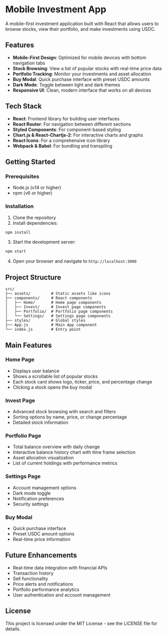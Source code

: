 # Mobile Investment App

A mobile-first investment application built with React that allows users to browse stocks, view their portfolio, and make investments using USDC.

## Features

- **Mobile-First Design**: Optimized for mobile devices with bottom navigation tabs
- **Stock Browsing**: View a list of popular stocks with real-time price data
- **Portfolio Tracking**: Monitor your investments and asset allocation
- **Buy Modal**: Quick purchase interface with preset USDC amounts
- **Dark Mode**: Toggle between light and dark themes
- **Responsive UI**: Clean, modern interface that works on all devices

## Tech Stack

- **React**: Frontend library for building user interfaces
- **React Router**: For navigation between different sections
- **Styled Components**: For component-based styling
- **Chart.js & React-Chartjs-2**: For interactive charts and graphs
- **React Icons**: For a comprehensive icon library
- **Webpack & Babel**: For bundling and transpiling

## Getting Started

### Prerequisites

- Node.js (v14 or higher)
- npm (v6 or higher)

### Installation

1. Clone the repository
2. Install dependencies:

```bash
npm install
```

3. Start the development server:

```bash
npm start
```

4. Open your browser and navigate to `http://localhost:3000`

## Project Structure

```
src/
├── assets/         # Static assets like icons
├── components/     # React components
│   ├── Home/       # Home page components
│   ├── Invest/     # Invest page components
│   ├── Portfolio/  # Portfolio page components
│   └── Settings/   # Settings page components
├── styles/         # Global styles
├── App.js          # Main App component
└── index.js        # Entry point
```

## Main Features

### Home Page
- Displays user balance
- Shows a scrollable list of popular stocks
- Each stock card shows logo, ticker, price, and percentage change
- Clicking a stock opens the buy modal

### Invest Page
- Advanced stock browsing with search and filters
- Sorting options by name, price, or change percentage
- Detailed stock information

### Portfolio Page
- Total balance overview with daily change
- Interactive balance history chart with time frame selection
- Asset allocation visualization
- List of current holdings with performance metrics

### Settings Page
- Account management options
- Dark mode toggle
- Notification preferences
- Security settings

### Buy Modal
- Quick purchase interface
- Preset USDC amount options
- Real-time price information

## Future Enhancements

- Real-time data integration with financial APIs
- Transaction history
- Sell functionality
- Price alerts and notifications
- Portfolio performance analytics
- User authentication and account management

## License

This project is licensed under the MIT License - see the LICENSE file for details.
